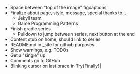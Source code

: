 * Space between "top of the image" figcaptions
* Finalize about page, style, message, special thanks to...
  * Jekyll team
  * Game Programming Patterns
* Finish gradle series
  * Pulldown to jump between series, next button at the end
* Content stub on home, should link to series
* README.md in _site for github purposes
* Show warnings, e.g. TODOs
* Get a "single" up
* Comments go to GitHub
* Blinking cursor on last brace in Try{Finally}|
